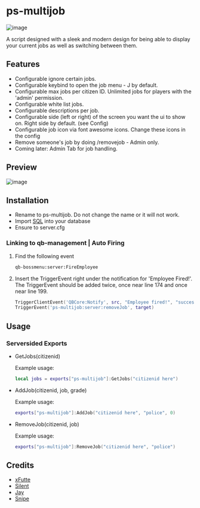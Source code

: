 # ps-multijob

![image](https://user-images.githubusercontent.com/82112471/205506429-6e86cadc-985c-488a-9dce-78a6b5aec1bb.png)

A script designed with a sleek and modern design for being able to display your current jobs as well as switching between them.

## Features

* Configurable ignore certain jobs.
* Configurable keybind to open the job menu - J by default.
* Configurable max jobs per citizen ID. Unlimited jobs for players with the 'admin' permission.
* Configurable white list jobs.
* Configurable descriptions per job.
* Configurable side (left or right) of the screen you want the ui to show on. Right side by default. (see Config)
* Configurable job icon via font awesome icons. Change these icons in the config
* Remove someone's job by doing /removejob - Admin only.
* Coming later: Admin Tab for job handling.

## Preview

![image](https://user-images.githubusercontent.com/82112471/206809426-155ad6fd-50d0-4ff9-add0-d72ae00f2304.png)

## Installation

* Rename to ps-multijob. Do not change the name or it will not work.
* Import [SQL](https://github.com/Project-Sloth/ps-multijob/blob/main/database.sql) into your database
* Ensure to server.cfg

### Linking to qb-management | Auto Firing

1. Find the following event

    ```txt
    qb-bossmenu:server:FireEmployee
    ```

2. Insert the TriggerEvent right under the notification for 'Employee Fired!'. The TriggerEvent should be added twice, once near line 174 and once near line 199.

    ```lua
    TriggerClientEvent('QBCore:Notify', src, "Employee fired!", "success")
    TriggerEvent('ps-multijob:server:removeJob', target)
    ```

## Usage

### Serversided Exports

* GetJobs(citizenid)

    Example usage:

    ```lua
    local jobs = exports["ps-multijob"]:GetJobs("citizenid here")
    ```

* AddJob(citizenid, job, grade)

    Example usage:

    ```lua
    exports["ps-multijob"]:AddJob("citizenid here", "police", 0)
    ```

* RemoveJob(citizenid, job)

    Example usage:

    ```lua
    exports["ps-multijob"]:RemoveJob("citizenid here", "police")
    ```

## Credits

* [xFutte](https://github.com/xFutte)
* [Silent](https://github.com/S1lentcodes)
* [Jay](https://github.com/jay-fivem)
* [Snipe](https://github.com/pushkart2)
